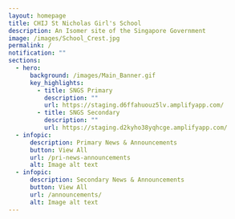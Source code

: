 ```yaml
---
layout: homepage
title: CHIJ St Nicholas Girl's School
description: An Isomer site of the Singapore Government
image: /images/School_Crest.jpg
permalink: /
notification: ""
sections:
  - hero:
      background: /images/Main_Banner.gif
      key_highlights:
        - title: SNGS Primary
          description: ""
          url: https://staging.d6ffahuouz5lv.amplifyapp.com/
        - title: SNGS Secondary
          description: ""
          url: https://staging.d2kyho38yqhcge.amplifyapp.com/
  - infopic:
      description: Primary News & Announcements
      button: View All
      url: /pri-news-announcements
      alt: Image alt text
  - infopic:
      description: Secondary News & Announcements
      button: View All
      url: /announcements/
      alt: Image alt text
---
```

